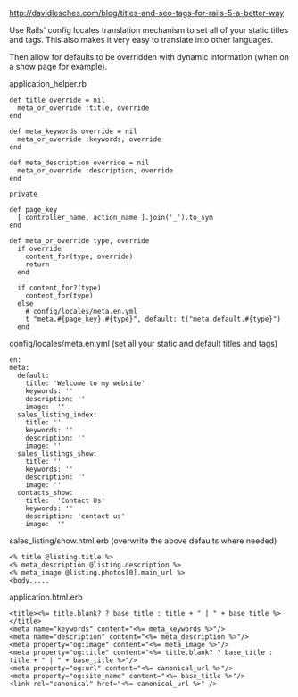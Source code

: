 http://davidlesches.com/blog/titles-and-seo-tags-for-rails-5-a-better-way  

Use Rails' config locales translation mechanism to set all of your static titles and tags. 
This also makes it very easy to translate into other languages.

Then allow for defaults to be overridden with dynamic information (when on a show page for example).

application_helper.rb
```
def title override = nil
  meta_or_override :title, override
end

def meta_keywords override = nil
  meta_or_override :keywords, override
end

def meta_description override = nil
  meta_or_override :description, override
end

private

def page_key
  [ controller_name, action_name ].join('_').to_sym
end

def meta_or_override type, override
  if override
    content_for(type, override)
    return
  end

  if content_for?(type)
    content_for(type)
  else
    # config/locales/meta.en.yml
    t "meta.#{page_key}.#{type}", default: t("meta.default.#{type}")
  end
```
config/locales/meta.en.yml (set all your static and default titles and tags)
```
en:
meta:
  default:
    title: 'Welcome to my website'
    keywords: ''
    description: ''
    image:  ''
  sales_listing_index:
    title: ''
    keywords: ''
    description: ''
    image: ''
  sales_listings_show:
    title: ''
    keywords: ''
    description: ''
    image: ''
  contacts_show:
    title:  'Contact Us'
    keywords: ''
    description: 'contact us'
    image:  ''
```      
sales_listing/show.html.erb (overwrite the above defaults where needed)
```
<% title @listing.title %>
<% meta_description @listing.description %>
<% meta_image @listing.photos[0].main_url %>
<body.....
```
application.html.erb
```
<title><%= title.blank? ? base_title : title + " | " + base_title %></title>
<meta name="keywords" content="<%= meta_keywords %>"/>
<meta name="description" content="<%= meta_description %>"/>
<meta property="og:image" content="<%= meta_image %>"/>
<meta property="og:title" content="<%= title.blank? ? base_title : title + " | " + base_title %>"/>
<meta property="og:url" content="<%= canonical_url %>"/>
<meta property="og:site_name" content="<%= base_title %>"/>
<link rel="canonical" href="<%= canonical_url %>" />
 ```
